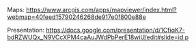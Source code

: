 Maps: 
https://www.arcgis.com/apps/mapviewer/index.html?webmap=40feed15790246268de917e0f800e88e


Presentation: https://docs.google.com/presentation/d/1CfiqK7-bdRZWUQx_N9VCcXPM4caAuJWdPbPerE18wiU/edit#slide=id.p
